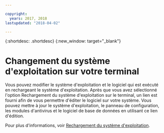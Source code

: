 ```yaml
---

copyright:
  years: 2017, 2018
lastupdated: "2018-04-02"

---
```


{:shortdesc: .shortdesc}
{:new_window: target="_blank"}


# Changement du système d'exploitation sur votre terminal

Vous pouvez modifier le système d'exploitation et le logiciel qui est exécuté en rechargeant le système d'exploitation. Après que vous avez sélectionné l'option Rechargement du système d'exploitation sur le terminal, un lien est fourni afin de vous permettre d'éditer le logiciel sur votre système. Vous pouvez mettre à jour le système d'exploitation, le panneau de configuration, les modules d'antivirus et le logiciel de base de données en utilisant ce lien d'édition.

Pour plus d'informations, voir [Rechargement du système d'exploitation](../infrastructure/software/vsi_reload_os.html#reloading-an-os).

